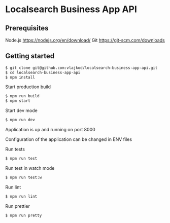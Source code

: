 # Localsearch Business App API

## Prerequisites

Node.js https://nodejs.org/en/download/
Git https://git-scm.com/downloads


## Getting started

```bash
$ git clone git@github.com:vlajkod/localsearch-business-app-api.git
$ cd localsearch-business-app-api
$ npm install
```
Start production build
```bash
$ npm run build
$ npm start
```

Start dev mode
```bash
$ npm run dev
```

Application is up and running on port 8000 

Configuration of the application can be changed in ENV files

Run tests
```bash
$ npm run test
```

Run test in watch mode
```bash
$ npm run test:w
```

Run lint
```bash
$ npm run lint
```

Run prettier
```bash
$ npm run pretty
```
